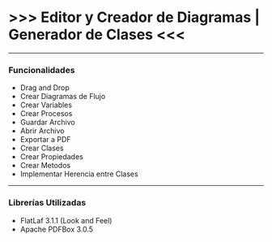 # >>> Editor y Creador de Diagramas | Generador de Clases <<<
---
### Funcionalidades
- Drag and Drop
- Crear Diagramas de Flujo
- Crear Variables
- Crear Procesos
- Guardar Archivo
- Abrir Archivo
- Exportar a PDF
- Crear Clases
- Crear Propiedades
- Crear Metodos
- Implementar Herencia entre Clases
---
### Librerías Utilizadas
- FlatLaf 3.1.1 (Look and Feel)
- Apache PDFBox 3.0.5